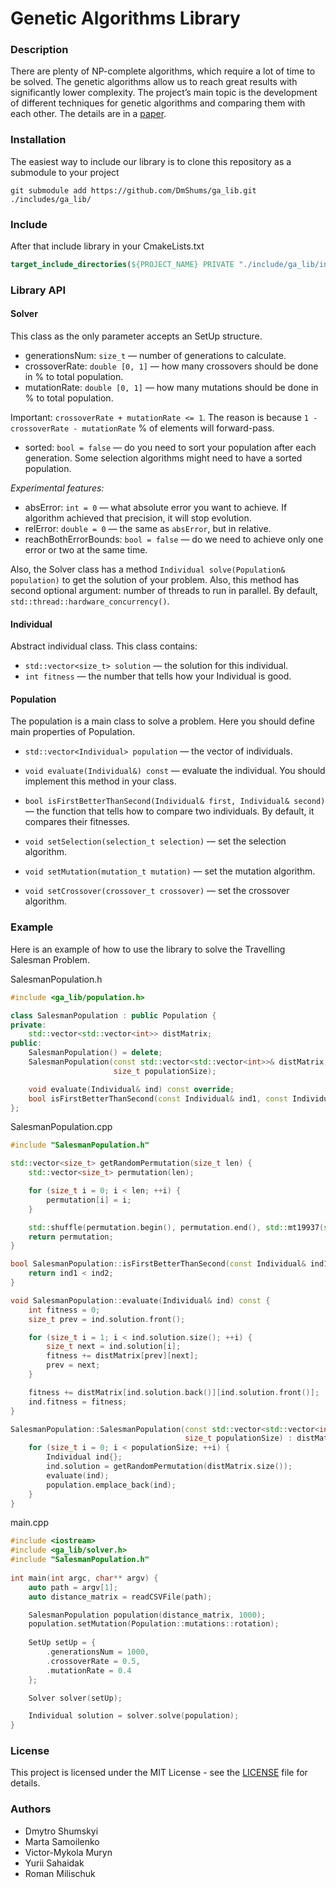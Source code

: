 # Genetic Algorithms Library

### Description

There are plenty of NP-complete algorithms, which
require a lot of time to be solved. The genetic algorithms allow
us to reach great results with significantly lower complexity. The
project’s main topic is the development of different techniques
for genetic algorithms and comparing them with each other. 
The details are in a [paper](https://www.overleaf.com/project/65e82e6d956e437be5db1335).

### Installation
The easiest way to include our library is to clone this repository as a submodule to your project

```shell
git submodule add https://github.com/DmShums/ga_lib.git ./includes/ga_lib/
```

### Include

After that include library in your CmakeLists.txt

```cmake
target_include_directories(${PROJECT_NAME} PRIVATE "./include/ga_lib/include")
```

### Library API

#### Solver

This class as the only parameter accepts an SetUp structure.

- generationsNum: `size_t` — number of generations to calculate.
- crossoverRate: `double [0, 1]` — how many crossovers should be done in % to total population.
- mutationRate: `double [0, 1]` — how many mutations should be done in % to total population.

Important: `crossoverRate + mutationRate <= 1`. The reason is because `1 - crossoverRate - mutationRate` % of elements will forward-pass.

- sorted: `bool = false` — do you need to sort your population after each generation. Some selection algorithms might need to have a sorted population.

_Experimental features:_

- absError: `int = 0` — what absolute error you want to achieve. If algorithm achieved that precision, it will stop evolution.
- relError: `double = 0` — the same as `absError`, but in relative. 
- reachBothErrorBounds: `bool = false` — do we need to achieve only one error or two at the same time.

Also, the Solver class has a method `Individual solve(Population& population)` to get the solution of your problem. 
Also, this method has second optional argument: number of threads to run in parallel. By default, `std::thread::hardware_concurrency()`.

#### Individual
Abstract individual class. This class contains:

- `std::vector<size_t> solution` — the solution for this individual.
- `int fitness` — the number that tells how your Individual is good.

#### Population
The population is a main class to solve a problem. Here you should define main properties of Population.

- `std::vector<Individual> population` — the vector of individuals.
- `void evaluate(Individual&) const` — evaluate the individual. You should implement this method in your class.
- `bool isFirstBetterThanSecond(Individual& first, Individual& second)` — the function that tells how to compare two individuals. By default, it compares their fitnesses.

- `void setSelection(selection_t selection)` — set the selection algorithm.
- `void setMutation(mutation_t mutation)` — set the mutation algorithm.
- `void setCrossover(crossover_t crossover)` — set the crossover algorithm.

### Example

Here is an example of how to use the library to solve the Travelling Salesman Problem.

SalesmanPopulation.h
```cpp
#include <ga_lib/population.h>

class SalesmanPopulation : public Population {
private:
    std::vector<std::vector<int>> distMatrix;
public:
    SalesmanPopulation() = delete;
    SalesmanPopulation(const std::vector<std::vector<int>>& distMatrix,
                       size_t populationSize);

    void evaluate(Individual& ind) const override;
    bool isFirstBetterThanSecond(const Individual& ind1, const Individual& ind2) const override;
};
```

SalesmanPopulation.cpp
```cpp
#include "SalesmanPopulation.h"

std::vector<size_t> getRandomPermutation(size_t len) {
    std::vector<size_t> permutation(len);

    for (size_t i = 0; i < len; ++i) {
        permutation[i] = i;
    }

    std::shuffle(permutation.begin(), permutation.end(), std::mt19937(std::random_device()()));
    return permutation;
}

bool SalesmanPopulation::isFirstBetterThanSecond(const Individual& ind1, const Individual& ind2) const {
    return ind1 < ind2;
}

void SalesmanPopulation::evaluate(Individual& ind) const {
    int fitness = 0;
    size_t prev = ind.solution.front();

    for (size_t i = 1; i < ind.solution.size(); ++i) {
        size_t next = ind.solution[i];
        fitness += distMatrix[prev][next];
        prev = next;
    }

    fitness += distMatrix[ind.solution.back()][ind.solution.front()];
    ind.fitness = fitness;
}

SalesmanPopulation::SalesmanPopulation(const std::vector<std::vector<int>>& distMatrix,
                                       size_t populationSize) : distMatrix(distMatrix) {
    for (size_t i = 0; i < populationSize; ++i) {
        Individual ind{};
        ind.solution = getRandomPermutation(distMatrix.size());
        evaluate(ind);
        population.emplace_back(ind);
    }
}
```
    
main.cpp
```cpp
#include <iostream>
#include <ga_lib/solver.h>
#include "SalesmanPopulation.h"
    
int main(int argc, char** argv) {
    auto path = argv[1];
    auto distance_matrix = readCSVFile(path);

    SalesmanPopulation population(distance_matrix, 1000);
    population.setMutation(Population::mutations::rotation);
    
    SetUp setUp = {
        .generationsNum = 1000,
        .crossoverRate = 0.5,
        .mutationRate = 0.4
    };

    Solver solver(setUp);

    Individual solution = solver.solve(population);
}
```

### License
This project is licensed under the MIT License - see the [LICENSE](LICENSE) file for details.

### Authors
- Dmytro Shumskyi
- Marta Samoilenko
- Victor-Mykola Muryn
- Yurii Sahaidak
- Roman Milischuk
